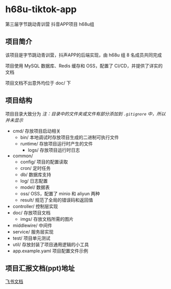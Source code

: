 # h68u-tiktok-app

第三届字节跳动青训营 抖音APP项目 h68u组

## 项目简介

该项目是字节跳动青训营，抖声APP的后端实现，由 h68u 组 8 名成员共同完成

项目使用 MySQL 数据库、Redis 缓存和 OSS，配置了 CI/CD，并提供了详实的文档

项目文档不出意外均位于 doc/ 下

## 项目结构
项目目录大致分为
*注：目录中的文件夹或文件有部分添加到 `.gitignore` 中，所以并未显示*

- cmd/ 存放项目启动相关
  - bin/ 本地调试时存放项目生成的二进制可执行文件
  - runtime/ 存放项目运行时产生的文件
    - logs/ 存放项目运行时日志
- common/ 
  - config/ 项目的配置读取
  - cron/ 定时任务
  - db/ 数据库支持
  - log/ 日志配置
  - model/ 数据表
  - oss/ OSS，配置了 minio 和 aliyun 两种
  - result/ 规范了全局的错误码和返回值
- controller/ 控制层实现
- doc/ 存放项目文档
  - imgs/ 存放文档所需的图片
- middlewire/ 中间件
- service/ 服务层实现
- test/ 项目单元测试
- util/ 存放封装了项目通用逻辑的小工具
- app.example.yaml 项目配置文件示例

## 项目汇报文档(ppt)地址
[飞书文档](https://s97bh2semh.feishu.cn/file/boxcnHOxH4scTc8A2ODugoiW6ib)
